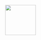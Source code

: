 
<div id='header' align='center'>
  <img src="https://media.giphy.com/media/M9gbBd9nbDrOTu1Mqx/giphy.gif" width='100'/>
</div>

